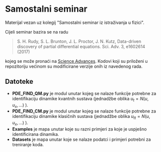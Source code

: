 # Samostalni seminar
Materijal vezan uz kolegij "Samostalni seminar iz istraživanja u fizici".

Cijeli seminar bazira se na radu

> S. H. Rudy, S. L. Brunton, J. L. Proctor, J. N. Kutz, Data-driven discovery of partial differential equations. Sci. Adv. 3, e1602614 (2017)

kojeg se može pronaći na [Science Advances](https://www.science.org/doi/10.1126/sciadv.1602614). Kodovi koji su priloženi u repozitoriju većinom su modificirane verzije onih iz navedenog rada.

## Datoteke
- **PDE_FIND_QM.py** je modul unutar kojeg se nalaze funkcije potrebne za identifikaciju dinamike kvantnih sustava (jednadžbe oblika $u_t=N(u,u_x,...)$ ).
- **PDE_FIND_CM.py** je modul unutar kojeg se nalaze funkcije potrebne za identifikaciju dinamike klasičnih sustava (jednadžbe oblika $u_{tt}=N(u,u_x,...)$ ).
- **Examples** je mapa unutar koje su razni primjeri za koje je uspješno identificirana dinamika.
- **Datasets** je mapa unutar koje se nalaze podatci i primjeri potrebni za treniranje koda.
